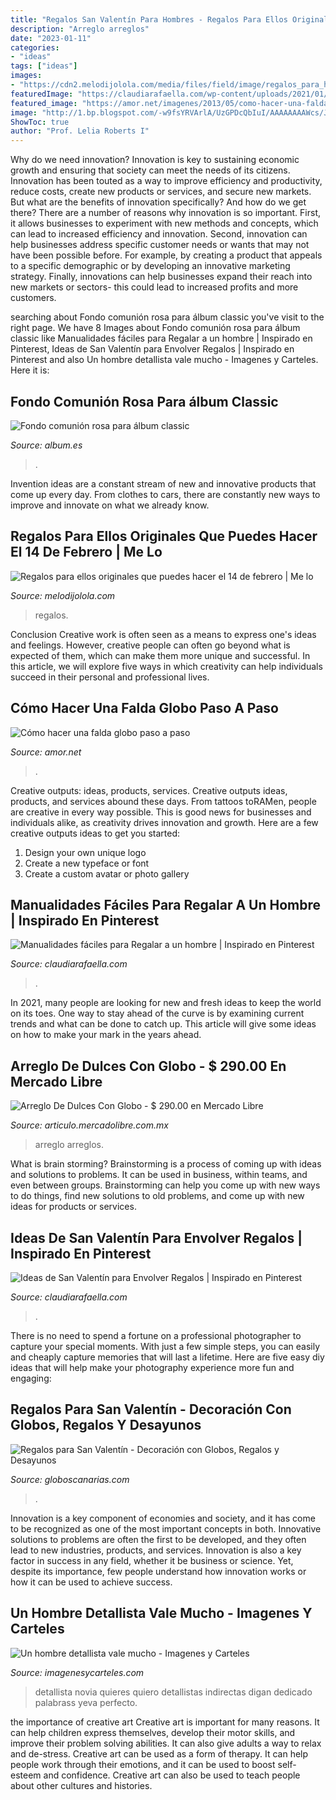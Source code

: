 ```yaml
---
title: "Regalos San Valentín Para Hombres - Regalos Para Ellos Originales Que Puedes Hacer El 14 De Febrero"
description: "Arreglo arreglos"
date: "2023-01-11"
categories:
- "ideas"
tags: ["ideas"]
images:
- "https://cdn2.melodijolola.com/media/files/field/image/regalos_para_hombre_14_de_febrero_portada.jpg"
featuredImage: "https://claudiarafaella.com/wp-content/uploads/2021/01/cajitas-de-regalo-para-san-valentin-claudia-rafaella-scrapbook-ideas-envolver-regalos-para-novios-enamorados-pinterest-14-de-febrero-25.jpg"
featured_image: "https://amor.net/imagenes/2013/05/como-hacer-una-falda-globo.jpg"
image: "http://1.bp.blogspot.com/-w9fsYRVArlA/UzGPDcQbIuI/AAAAAAAAWcs/JLhFObxPGwE/s1600/hombres+detallistas.jpg"
ShowToc: true
author: "Prof. Lelia Roberts I"
---
```



Why do we need innovation?
Innovation is key to sustaining economic growth and ensuring that society can meet the needs of its citizens. Innovation has been touted as a way to improve efficiency and productivity, reduce costs, create new products or services, and secure new markets. But what are the benefits of innovation specifically? And how do we get there?
There are a number of reasons why innovation is so important. First, it allows businesses to experiment with new methods and concepts, which can lead to increased efficiency and innovation. Second, innovation can help businesses address specific customer needs or wants that may not have been possible before. For example, by creating a product that appeals to a specific demographic or by developing an innovative marketing strategy. Finally, innovations can help businesses expand their reach into new markets or sectors- this could lead to increased profits and more customers.

	

		
searching about Fondo comunión rosa para álbum classic you've visit to the right page. We have 8 Images about Fondo comunión rosa para álbum classic like Manualidades fáciles para Regalar a un hombre | Inspirado en Pinterest, Ideas de San Valentín para Envolver Regalos | Inspirado en Pinterest and also Un hombre detallista vale mucho - Imagenes y Carteles. Here it is:
		
    
## Fondo Comunión Rosa Para álbum Classic

<img loading=lazy src="https://album.es/fotos/uploads/imagenes/thumbs/fondo-comunion-rosa-para-album-classic_comuniones-28-classic_1200px.jpg" onerror="this.onerror=null;this.src='https://tse3.mm.bing.net/th?id=OIP.vIbgNWAHJ4Fops2mG0gVZQHaFD&amp;pid=15.1';" alt="Fondo comunión rosa para álbum classic">

_Source: album.es_

>. 

	

Invention ideas are a constant stream of new and innovative products that come up every day. From clothes to cars, there are constantly new ways to improve and innovate on what we already know. 

    
## Regalos Para Ellos Originales Que Puedes Hacer El 14 De Febrero | Me Lo

<img loading=lazy src="https://cdn2.melodijolola.com/media/files/field/image/regalos_para_hombre_14_de_febrero_portada.jpg" onerror="this.onerror=null;this.src='https://tse2.mm.bing.net/th?id=OIP.tSUtNu6Ej4LBtM8kKejy9AHaEu&amp;pid=15.1';" alt="Regalos para ellos originales que puedes hacer el 14 de febrero | Me lo">

_Source: melodijolola.com_

>regalos. 

	

Conclusion
Creative work is often seen as a means to express one's ideas and feelings. However, creative people can often go beyond what is expected of them, which can make them more unique and successful. In this article, we will explore five ways in which creativity can help individuals succeed in their personal and professional lives.

    
## Cómo Hacer Una Falda Globo Paso A Paso

<img loading=lazy src="https://amor.net/imagenes/2013/05/como-hacer-una-falda-globo.jpg" onerror="this.onerror=null;this.src='https://tse3.mm.bing.net/th?id=OIP.Cxj_l72Kxx3BYjRS2QIPcwHaH2&amp;pid=15.1';" alt="Cómo hacer una falda globo paso a paso">

_Source: amor.net_

>. 

	

Creative outputs: ideas, products, services.
Creative outputs ideas, products, and services abound these days. From tattoos toRAMen, people are creative in every way possible. This is good news for businesses and individuals alike, as creativity drives innovation and growth. Here are a few creative outputs ideas to get you started:
1. Design your own unique logo
2. Create a new typeface or font
3. Create a custom avatar or photo gallery

    
## Manualidades Fáciles Para Regalar A Un Hombre | Inspirado En Pinterest

<img loading=lazy src="https://claudiarafaella.com/wp-content/uploads/2020/03/Manualidades-para-hombres-Pinterest-Ideas-Regalos-DIY-ClaudiaRafaella-para-novio-enamorado-9-480x859.jpg" onerror="this.onerror=null;this.src='https://tse3.mm.bing.net/th?id=OIP.-wQitx-NinWjXFFfA2QUxQHaNQ&amp;pid=15.1';" alt="Manualidades fáciles para Regalar a un hombre | Inspirado en Pinterest">

_Source: claudiarafaella.com_

>. 

	

In 2021, many people are looking for new and fresh ideas to keep the world on its toes. One way to stay ahead of the curve is by examining current trends and what can be done to catch up. This article will give some ideas on how to make your mark in the years ahead.

    
## Arreglo De Dulces Con Globo - $ 290.00 En Mercado Libre

<img loading=lazy src="https://http2.mlstatic.com/arreglo-de-dulces-con-globo-D_NQ_NP_692416-MLM26751969612_022018-O.jpg" onerror="this.onerror=null;this.src='https://tse3.mm.bing.net/th?id=OIP.Rpiz3UcEqIgaym-F0R4CLAAAAA&amp;pid=15.1';" alt="Arreglo De Dulces Con Globo - $ 290.00 en Mercado Libre">

_Source: articulo.mercadolibre.com.mx_

>arreglo arreglos. 

	

What is brain storming?
Brainstorming is a process of coming up with ideas and solutions to problems. It can be used in business, within teams, and even between groups. Brainstorming can help you come up with new ways to do things, find new solutions to old problems, and come up with new ideas for products or services.

    
## Ideas De San Valentín Para Envolver Regalos | Inspirado En Pinterest

<img loading=lazy src="https://claudiarafaella.com/wp-content/uploads/2021/01/cajitas-de-regalo-para-san-valentin-claudia-rafaella-scrapbook-ideas-envolver-regalos-para-novios-enamorados-pinterest-14-de-febrero-25.jpg" onerror="this.onerror=null;this.src='https://tse2.mm.bing.net/th?id=OIP.ky4QdmywMAYqTYu768v1JAAAAA&amp;pid=15.1';" alt="Ideas de San Valentín para Envolver Regalos | Inspirado en Pinterest">

_Source: claudiarafaella.com_

>. 

	

There is no need to spend a fortune on a professional photographer to capture your special moments. With just a few simple steps, you can easily and cheaply capture memories that will last a lifetime. Here are five easy diy ideas that will help make your photography experience more fun and engaging:

    
## Regalos Para San Valentín - Decoración Con Globos, Regalos Y Desayunos

<img loading=lazy src="http://www.globoscanarias.com/gallery/Cesta-Flor-de-chasna-con-globos-.jpg" onerror="this.onerror=null;this.src='https://tse2.mm.bing.net/th?id=OIP.IKfUGq8GQDDORYYOeSnptAAAAA&amp;pid=15.1';" alt="Regalos para San Valentín - Decoración con Globos, Regalos y Desayunos">

_Source: globoscanarias.com_

>. 

	

Innovation is a key component of economies and society, and it has come to be recognized as one of the most important concepts in both. Innovative solutions to problems are often the first to be developed, and they often lead to new industries, products, and services. Innovation is also a key factor in success in any field, whether it be business or science. Yet, despite its importance, few people understand how innovation works or how it can be used to achieve success.

    
## Un Hombre Detallista Vale Mucho - Imagenes Y Carteles

<img loading=lazy src="http://1.bp.blogspot.com/-w9fsYRVArlA/UzGPDcQbIuI/AAAAAAAAWcs/JLhFObxPGwE/s1600/hombres+detallistas.jpg" onerror="this.onerror=null;this.src='https://tse4.mm.bing.net/th?id=OIP.kKuPGiYbwn1e2ExwNYsZKwAAAA&amp;pid=15.1';" alt="Un hombre detallista vale mucho - Imagenes y Carteles">

_Source: imagenesycarteles.com_

>detallista novia quieres quiero detallistas indirectas digan dedicado palabrass yeva perfecto. 

	

the importance of creative art
Creative art is important for many reasons. It can help children express themselves, develop their motor skills, and improve their problem solving abilities. It can also give adults a way to relax and de-stress.
Creative art can be used as a form of therapy. It can help people work through their emotions, and it can be used to boost self-esteem and confidence. Creative art can also be used to teach people about other cultures and histories.

